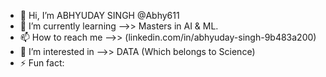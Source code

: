 - 👋 Hi, I’m ABHYUDAY SINGH @Abhy611
- 🌱 I’m currently learning -->> Masters in AI & ML.
- 📫 How to reach me -->> (linkedin.com/in/abhyuday-singh-9b483a200)
-  👀 I’m interested in -->> DATA (Which belongs to Science)
- ⚡ Fun fact: 
